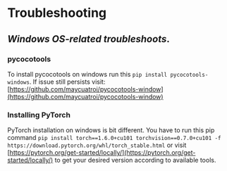 # Troubleshooting

## _Windows OS-related troubleshoots_.

### pycocotools
To install pycocotools on windows run this ```pip install pycocotools-windows```. If issue still persists visit: [https://github.com/maycuatroi/pycocotools-window](https://github.com/maycuatroi/pycocotools-window)

### Installing PyTorch
PyTorch installation on windows is bit different. You have to run this pip command ```pip install torch==1.6.0+cu101 torchvision==0.7.0+cu101 -f https://download.pytorch.org/whl/torch_stable.html``` or visit [https://pytorch.org/get-started/locally/](https://pytorch.org/get-started/locally/) to get your desired version according to available tools.